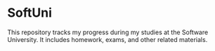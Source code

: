 # SoftUni
This repository tracks my progress during my studies at the Software University. It includes homework, exams, and other related materials.
